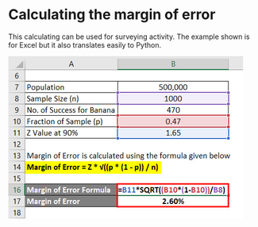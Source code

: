 # Calculating the margin of error

This calculating can be used for surveying activity. The example shown is for Excel but it also translates easily to Python. 

![MOE Formula](/graph_examples/Margin-of-Error-Formula-Example.jpg)